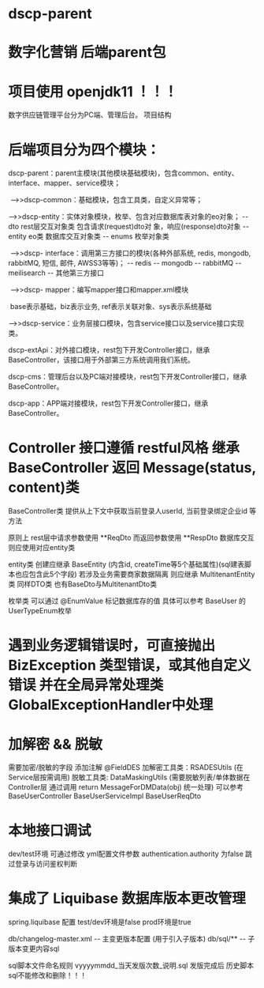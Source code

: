 # dscp-parent

# 数字化营销 后端parent包
# 项目使用 openjdk11 ！！！


数字供应链管理平台分为PC端、管理后台。
项目结构
# 后端项目分为四个模块：
dscp-parent：parent主模块(其他模块基础模块)，包含common、entity、interface、mapper、service模块；

​	-->>dscp-common：基础模块，包含工具类，自定义异常等；

​	-->>dscp-entity：实体对象模块，枚举、包含对应数据库表对象的eo对象；
            -- dto    rest层交互对象类 包含请求(request)dto对 象，响应(response)dto对象
            -- entity eo类 数据库交互对象类
            -- enums  枚举对象类

​    -->>dscp- interface：调用第三方接口的模块(各种外部系统, redis, mongodb, rabbitMQ, 短信, 邮件, AWSS3等等)；
            -- redis
            -- mongodb
            -- rabbitMQ
            -- meilisearch
            -- 其他第三方接口

​    -->>dscp- mapper：编写mapper接口和mapper.xml模块

​       	base表示基础，biz表示业务, ref表示关联对象、sys表示系统基础

​    -->>dscp-service：业务层接口模块，包含service接口以及service接口实现类。

dscp-extApi：对外接口模块，rest包下开发Controller接口，继承BaseController，该接口用于外部第三方系统调用我们系统。

dscp-cms：管理后台以及PC端对接模块，rest包下开发Controller接口，继承BaseController。

dscp-app：APP端对接模块，rest包下开发Controller接口，继承BaseController。


# Controller 接口遵循 restful风格 继承 BaseController 返回 Message(status, content)类
BaseController类 提供从上下文中获取当前登录人userId, 当前登录绑定企业id 等方法

原则上 rest层中请求参数使用 **ReqDto  而返回参数使用 **RespDto
数据库交互则应使用对应entity类

entity类 创建应继承 BaseEntity (内含id, createTime等5个基础属性)(sql建表脚本也应包含此5个字段)
若涉及业务需要商家数据隔离 则应继承 MultitenantEntity类
同样DTO类 也有BaseDto与MultitenantDto类

枚举类 可以通过 @EnumValue 标记数据库存的值 具体可以参考 BaseUser 的 UserTypeEnum枚举


# 遇到业务逻辑错误时，可直接抛出 BizException 类型错误，或其他自定义错误 并在全局异常处理类 GlobalExceptionHandler中处理


# 加解密 && 脱敏
需要加密/脱敏的字段 添加注解 @FieldDES
加解密工具类：RSADESUtils (在Service层按需调用)
脱敏工具类: DataMaskingUtils 
(需要脱敏列表/单体数据在Controller层 通过调用 return MessageForDMData(obj) 统一处理)
可以参考 BaseUserController  BaseUserServiceImpl   BaseUserReqDto


# 本地接口调试
dev/test环境 可通过修改 yml配置文件参数 authentication.authority 为false 跳过登录与访问鉴权判断


# 集成了 Liquibase 数据库版本更改管理
spring.liquibase 配置 test/dev环境是false   prod环境是true

db/changelog-master.xml -- 主变更版本配置 (用于引入子版本)
db/sql/** -- 子版本变更内容sql

sql脚本文件命名规则 vyyyymmdd_当天发版次数_说明.sql
发版完成后 历史脚本sql不能修改和删除！！！

